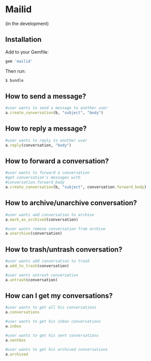 <h1>Mailid</h1> (in the development)

<h2>Installation</h2>
Add to your Gemfile:

```ruby
gem 'mailid'
```

Then run:

```ruby
$ bundle
```

<h2>How to send a message?</h2>

```ruby
#user wants to send a message to another user
a.create_conversation(b, "subject", "body")
```

<h2>How to reply a message?</h2>

```ruby
#user wants to reply to another user
a.reply(conversation, "body")
```

<h2>How to forward a conversation?</h2>

```ruby
#user wants to forward a conversation
#get conversation's messages with 
#conversation.forward_body
a.create_conversation(b, "subject", conversation.forward_body)
```

<h2>How to archive/unarchive conversation?</h2>

```ruby
#user wants add conversation to archive
a.mark_as_archived(conversation)

#user wants remove conversation from archive
a.unarchive(conversation)
```

<h2>How to trash/untrash conversation?</h2>

```ruby
#user wants add conversation to trash
a.add_to_trash(conversation)

#user wants untrash conversation
a.untrash(conversation)
```

<h2>How can I get my conversations?</h2>

```ruby
#user wants to get all his conversations
a.conversations

#user wants to get his inbox conversations
a.inbox

#user wants to get his sent conversations
a.sentbox

#user wants to get his archived conversations
a.archived
```

